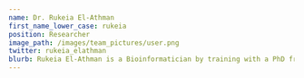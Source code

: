 ```yaml
---
name: Dr. Rukeia El-Athman
first_name_lower_case: rukeia
position: Researcher
image_path: /images/team_pictures/user.png
twitter: rukeia_elathman
blurb: Rukeia El-Athman is a Bioinformatician by training with a PhD from the HU Berlin as well as the Charité Berlin.
---
```

